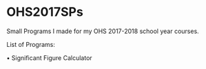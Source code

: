 # OHS2017SPs
Small Programs I made for my OHS 2017-2018 school year courses.

List of Programs:

• Significant Figure Calculator 
